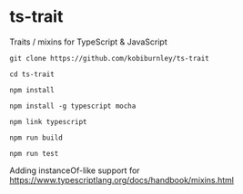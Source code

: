 # ts-trait
Traits / mixins for TypeScript &amp; JavaScript

`git clone https://github.com/kobiburnley/ts-trait`

`cd ts-trait`

`npm install`

`npm install -g typescript mocha`

`npm link typescript`

`npm run build`

`npm run test`

Adding instanceOf-like support for https://www.typescriptlang.org/docs/handbook/mixins.html

